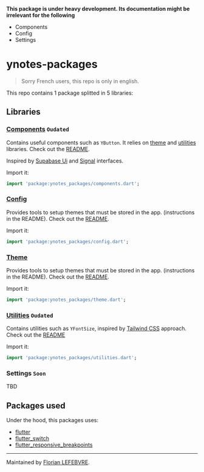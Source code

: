 **This package is under heavy development. Its documentation might be irrelevant for the following**
- Components
- Config
- Settings

# ynotes-packages

> Sorry French users, this repo is only in english.

This repo contains 1 package splitted in 5 libraries:

## Libraries

### [Components](lib/src/components) `Oudated`

Contains useful components such as `YButton`. It relies on [theme](#theme) and [utilities](#utilities) libraries. Check out the [README](lib/src/components/README.md).

Inspired by [Supabase Ui](https://ui.supabase.io) and [Signal](https://signal.org) interfaces.

Import it:

```dart
import 'package:ynotes_packages/components.dart';
```

### [Config](lib/src/config)

Provides tools to setup themes that must be stored in the app. (instructions in the README). Check out the [README](lib/src/config/README.md).

Import it:

```dart
import 'package:ynotes_packages/config.dart';
```

### [Theme](lib/src/theme)

Provides tools to setup themes that must be stored in the app. (instructions in the README). Check out the [README](lib/src/theme/README.md).

Import it:

```dart
import 'package:ynotes_packages/theme.dart';
```

### [Utilities](lib/src/utilities) `Oudated`

Contains utilities such as `YFontSize`, inspired by [Tailwind CSS](https://tailwindcss.com) approach. Check out the [README](lib/src/utilities/README.md)

Import it:

```dart
import 'package:ynotes_packages/utilities.dart';
```

### Settings `Soon`

TBD

## Packages used

Under the hood, this packages uses:

- [flutter](https://flutter.dev)
- [flutter_switch](https://pub.dev/packages/flutter_switch)
- [flutter_responsive_breakpoints](https://pub.dev/packages/flutter_responsive_breakpoints)

---

Maintained by [Florian LEFEBVRE](https://github.com/florian-lefebvre).
